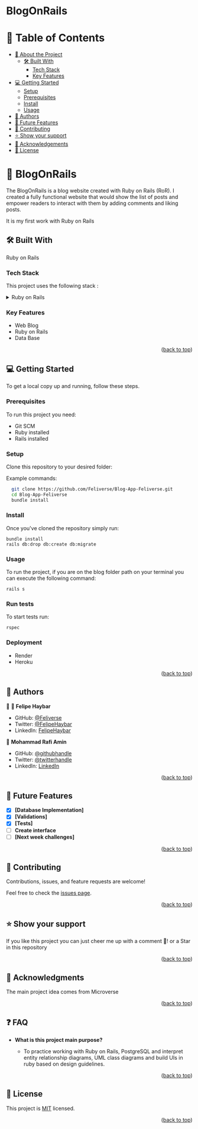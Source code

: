 # BlogOnRails

<a name="readme-top"></a>
<!-- TABLE OF CONTENTS -->
# 📗 Table of Contents

- [📖 About the Project](#about-project)
  - [🛠 Built With](#built-with)
    - [Tech Stack](#tech-stack)
    - [Key Features](#key-features)
- [💻 Getting Started](#getting-started)
  - [Setup](#setup)
  - [Prerequisites](#prerequisites)
  - [Install](#install)
  - [Usage](#usage)
- [👥 Authors](#authors)
- [🔭 Future Features](#future-features)
- [🤝 Contributing](#contributing)
- [⭐️ Show your support](#support)
- [🙏 Acknowledgements](#acknowledgements)
- [📝 License](#license)

<!-- PROJECT DESCRIPTION -->

# 📖 BlogOnRails <a name="about-project"></a>

The BlogOnRails is a blog website created with Ruby on Rails (RoR). I created a fully functional website that would show the list of posts and empower readers to interact with them by adding comments and liking posts.

It is my first work with Ruby on Rails
## 🛠 Built With <a name="built-with"></a>

Ruby on Rails

### Tech Stack <a name="tech-stack"></a>

 This project uses the following stack :

<details>
  <summary>Ruby on Rails</summary>
</details>

<!-- Features -->

### Key Features <a name="key-features"></a>

<!-- > Describe between 1-3 key features of the application. -->

- Web Blog
- Ruby on Rails
- Data Base


<p align="right">(<a href="#readme-top">back to top</a>)</p>


<!-- GETTING STARTED -->

## 💻 Getting Started <a name="getting-started"></a>

<!-- > Clone the repository by clicking on the 'Code' button and copy the link -->

To get a local copy up and running, follow these steps.

### Prerequisites

To run this project you need:

- Git SCM
- Ruby installed
- Rails installed


### Setup

Clone this repository to your desired folder:

Example commands:

```sh
  git clone https://github.com/Feliverse/Blog-App-Feliverse.git
  cd Blog-App-Feliverse
  bundle install
```

### Install

Once you've cloned the repository simply run:

```
bundle install
rails db:drop db:create db:migrate
```

### Usage

To run the project, if you are on the blog folder path on your terminal you can execute the following command:

```
rails s
```

### Run tests

To start tests run:

```
rspec
```

### Deployment

- Render
- Heroku

<p align="right">(<a href="#readme-top">back to top</a>)</p>


<!-- AUTHORS -->

## 👥 Authors <a name="authors"></a>

👤 👤 **Felipe Haybar**

- GitHub: [@Feliverse](https://github.com/Feliverse)
- Twitter: [@FelipeHaybar](https://twitter.com/FelipeHaybar)
- LinkedIn: [FelipeHaybar](https://linkedin.com/in/FelipeHaybar)

👤 **Mohammad Rafi Amin**

- GitHub: [@githubhandle](https://github.com/mrkamin)
- Twitter: [@twitterhandle](https://twitter.com/Mohamma63974237)
- LinkedIn: [LinkedIn](https://www.linkedin.com/in/mohammad-rafi-amin-63b4319b/)

<p align="right">(<a href="#readme-top">back to top</a>)</p>

<!-- FUTURE FEATURES -->

## 🔭 Future Features <a name="future-features"></a>

- [x] **[Database Implementation]**
- [x] **[Validations]**
- [x] **[Tests]**
- [ ] **Create interface**
- [ ] **[Next week challenges]**

<p align="right">(<a href="#readme-top">back to top</a>)</p>

## 🤝 Contributing <a name="contributing"></a>

Contributions, issues, and feature requests are welcome!

Feel free to check the [issues page](../../issues/).

<p align="right">(<a href="#readme-top">back to top</a>)</p>

<!-- SUPPORT -->

## ⭐️ Show your support <a name="support"></a>

If you like this project you can just cheer me up with a comment 🙂! or a Star in this repository

<p align="right">(<a href="#readme-top">back to top</a>)</p>

## 🙏 Acknowledgments <a name="acknowledgements"></a>

The main project idea comes from Microverse

<p align="right">(<a href="#readme-top">back to top</a>)</p>

## ❓ FAQ <a name="faq"></a>

- **What is this project main purpose?**

  - To practice working with Ruby on Rails, PostgreSQL and interpret entity relationship diagrams, UML class diagrams and build UIs in ruby based on design guidelines.

<p align="right">(<a href="#readme-top">back to top</a>)</p>

## 📝 License <a name="license"></a>

This project is [MIT](./LICENSE) licensed.

<p align="right">(<a href="#readme-top">back to top</a>)</p>

